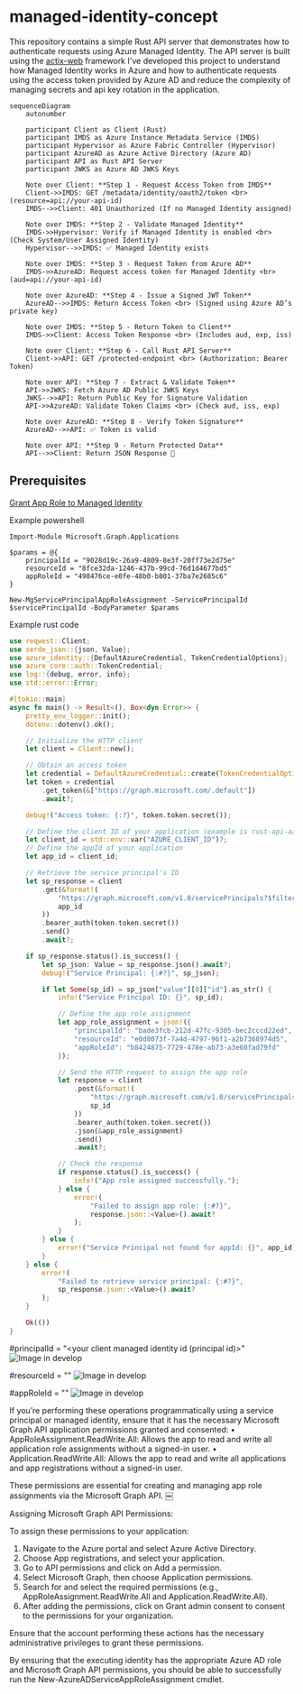 # managed-identity-concept

This repository contains a simple Rust API server that demonstrates how to authenticate requests using Azure Managed Identity. The API server is built using the [actix-web](https://actix.rs/) framework 
I've developed this project to understand how Managed Identity works in Azure and how to authenticate requests using the access token provided by Azure AD and reduce the complexity of managing secrets and api key rotation in the application.

```mermaid
sequenceDiagram
    autonumber

    participant Client as Client (Rust)
    participant IMDS as Azure Instance Metadata Service (IMDS)
    participant Hypervisor as Azure Fabric Controller (Hypervisor)
    participant AzureAD as Azure Active Directory (Azure AD)
    participant API as Rust API Server
    participant JWKS as Azure AD JWKS Keys

    Note over Client: **Step 1 - Request Access Token from IMDS**
    Client->>IMDS: GET /metadata/identity/oauth2/token <br> (resource=api://your-api-id)
    IMDS-->>Client: 401 Unauthorized (If no Managed Identity assigned)

    Note over IMDS: **Step 2 - Validate Managed Identity**
    IMDS->>Hypervisor: Verify if Managed Identity is enabled <br> (Check System/User Assigned Identity)
    Hypervisor-->>IMDS: ✅ Managed Identity exists

    Note over IMDS: **Step 3 - Request Token from Azure AD**
    IMDS->>AzureAD: Request access token for Managed Identity <br> (aud=api://your-api-id)
    
    Note over AzureAD: **Step 4 - Issue a Signed JWT Token**
    AzureAD-->>IMDS: Return Access Token <br> (Signed using Azure AD’s private key)

    Note over IMDS: **Step 5 - Return Token to Client**
    IMDS->>Client: Access Token Response <br> (Includes aud, exp, iss)

    Note over Client: **Step 6 - Call Rust API Server**
    Client->>API: GET /protected-endpoint <br> (Authorization: Bearer Token)

    Note over API: **Step 7 - Extract & Validate Token**
    API->>JWKS: Fetch Azure AD Public JWKS Keys
    JWKS-->>API: Return Public Key for Signature Validation
    API->>AzureAD: Validate Token Claims <br> (Check aud, iss, exp)

    Note over AzureAD: **Step 8 - Verify Token Signature**
    AzureAD-->>API: ✅ Token is valid

    Note over API: **Step 9 - Return Protected Data**
    API-->>Client: Return JSON Response 🎉
```

## Prerequisites

[Grant App Role to Managed Identity](https://learn.microsoft.com/en-us/graph/api/serviceprincipal-post-approleassignments?view=graph-rest-1.0&tabs=http#permissions)


Example powershell
```
Import-Module Microsoft.Graph.Applications

$params = @{
	principalId = "9028d19c-26a9-4809-8e3f-20ff73e2d75e"
	resourceId = "8fce32da-1246-437b-99cd-76d1d4677bd5"
	appRoleId = "498476ce-e0fe-48b0-b801-37ba7e2685c6"
}

New-MgServicePrincipalAppRoleAssignment -ServicePrincipalId $servicePrincipalId -BodyParameter $params

```
Example rust code 
```rust
use reqwest::Client;
use serde_json::{json, Value};
use azure_identity::{DefaultAzureCredential, TokenCredentialOptions};
use azure_core::auth::TokenCredential;
use log::{debug, error, info};
use std::error::Error;

#[tokio::main]
async fn main() -> Result<(), Box<dyn Error>> {
    pretty_env_logger::init();
    dotenv::dotenv().ok();

    // Initialize the HTTP client
    let client = Client::new();

    // Obtain an access token
    let credential = DefaultAzureCredential::create(TokenCredentialOptions::default())?;
    let token = credential
        .get_token(&["https://graph.microsoft.com/.default"])
        .await?;

    debug!("Access token: {:?}", token.token.secret());

    // Define the client ID of your application (example is rust-api-aad)
    let client_id = std::env::var("AZURE_CLIENT_ID")?;
    // Define the appId of your application
    let app_id = client_id;

    // Retrieve the service principal's ID
    let sp_response = client
        .get(&format!(
            "https://graph.microsoft.com/v1.0/servicePrincipals?$filter=appId eq '{}'",
            app_id
        ))
        .bearer_auth(token.token.secret())
        .send()
        .await?;

    if sp_response.status().is_success() {
        let sp_json: Value = sp_response.json().await?;
        debug!("Service Principal: {:#?}", sp_json);

        if let Some(sp_id) = sp_json["value"][0]["id"].as_str() {
            info!("Service Principal ID: {}", sp_id);

            // Define the app role assignment
            let app_role_assignment = json!({
                "principalId": "bade3fcb-212d-47fc-9305-bec2cccd22ed",
                "resourceId": "e0d8073f-7a4d-4797-96f1-a2b7368974d5",
                "appRoleId": "b8424875-7729-478e-ab73-a3e60fad79fd"
            });

            // Send the HTTP request to assign the app role
            let response = client
                .post(&format!(
                    "https://graph.microsoft.com/v1.0/servicePrincipals/{}/appRoleAssignments",
                    sp_id
                ))
                .bearer_auth(token.token.secret())
                .json(&app_role_assignment)
                .send()
                .await?;

            // Check the response
            if response.status().is_success() {
                info!("App role assigned successfully.");
            } else {
                error!(
                    "Failed to assign app role: {:#?}",
                    response.json::<Value>().await?
                );
            }
        } else {
            error!("Service Principal not found for appId: {}", app_id);
        }
    } else {
        error!(
            "Failed to retrieve service principal: {:#?}",
            sp_response.json::<Value>().await?
        );
    }

    Ok(())
}

```

#principalId = "<your client managed identity id (principal id)>"
![Image in develop](https://github.com/preedep/managed-identity-concept/blob/develop/images/image2.png)

#resourceId = "<your api app id>"
![Image in develop](https://github.com/preedep/managed-identity-concept/blob/develop/images/image3.png)

#appRoleId = "<your app role id>"
![Image in develop](https://github.com/preedep/managed-identity-concept/blob/develop/images/image1.png)

If you’re performing these operations programmatically using a service principal or managed identity, ensure that it has the necessary Microsoft Graph API application permissions granted and consented:
•	AppRoleAssignment.ReadWrite.All: Allows the app to read and write all application role assignments without a signed-in user.
•	Application.ReadWrite.All: Allows the app to read and write all applications and app registrations without a signed-in user.

These permissions are essential for creating and managing app role assignments via the Microsoft Graph API.  ￼

Assigning Microsoft Graph API Permissions:

To assign these permissions to your application:
1.	Navigate to the Azure portal and select Azure Active Directory.
2.	Choose App registrations, and select your application.
3.	Go to API permissions and click on Add a permission.
4.	Select Microsoft Graph, then choose Application permissions.
5.	Search for and select the required permissions (e.g., AppRoleAssignment.ReadWrite.All and Application.ReadWrite.All).
6.	After adding the permissions, click on Grant admin consent to consent to the permissions for your organization.

Ensure that the account performing these actions has the necessary administrative privileges to grant these permissions.

By ensuring that the executing identity has the appropriate Azure AD role and Microsoft Graph API permissions, you should be able to successfully run the New-AzureADServiceAppRoleAssignment cmdlet.

